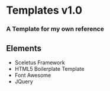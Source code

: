 # Templates v1.0

### A Template for my own reference

## Elements

* Sceletus Framework
* HTML5 Boilerplate Template
* Font Awesome
* JQuery

